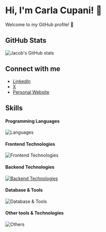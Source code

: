 # Hi, I'm Carla Cupani! 👋

Welcome to my GitHub profile! 🌟

## GitHub Stats
![Jacob's GitHub stats](https://github-readme-stats.vercel.app/api?username=carlacupani&show_icons=true&theme=purple)

## Connect with me
- [LinkedIn](https://www.linkedin.com/in/carlacupani)
- [X]()
- [Personal Website]()

## Skills

#### Programming Languages
![Languages](https://skillicons.dev/icons?i=c,js,java)

#### Frontend Technologies
![Frontend Technologies](https://skillicons.dev/icons?i=angular,html,css,js,ts)

#### Backend Technologies
[![Backend Technologies](https://skillicons.dev/icons?i=docker,laravel,php&perline=3)](https://skillicons.dev)

#### Database & Tools
![Database & Tools](https://skillicons.dev/icons?i=mysql,mongodb)

#### Other tools & Technologies
![Others](https://skillicons.dev/icons?i=git,github,vscode,githubactions,gitlab)
